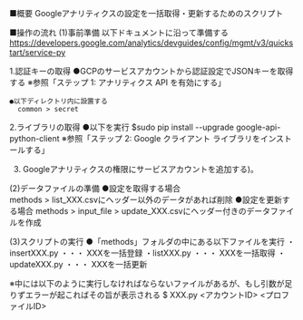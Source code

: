 ■概要
Googleアナリティクスの設定を一括取得・更新するためのスクリプト

■操作の流れ
(1)事前準備
  以下ドキュメントに沿って準備する
  https://developers.google.com/analytics/devguides/config/mgmt/v3/quickstart/service-py

  1.認証キーの取得
    ●GCPのサービスアカウントから認証設定でJSONキーを取得する
     ※参照「ステップ 1: アナリティクス API を有効にする」

    ●以下ディレクトリ内に設置する
      common > secret

  2.ライブラリの取得
    ●以下を実行
    $sudo pip install --upgrade google-api-python-client
      ※参照「ステップ 2: Google クライアント ライブラリをインストールする」

  3. Googleアナリティクスの権限にサービスアカウントを追加する)。

(2)データファイルの準備
  ●設定を取得する場合  
    methods > list_XXX.csvにヘッダー以外のデータがあれば削除
  ●設定を更新する場合 
    methods > input_file > update_XXX.csvにヘッダー付きのデータファイルを作成
    
(3)スクリプトの実行 
  ●「methods」フォルダの中にある以下ファイルを実行
  ・insertXXX.py ・・・ XXXを一括登録
  ・listXXX.py ・・・ XXXを一括取得
  ・updateXXX.py ・・・ XXXを一括更新

  ※中には以下のように実行しなければならないファイルがあるが、もし引数が足りずエラーが起こればその旨が表示される
  $ XXX.py <アカウントID> <プロファイルID>
